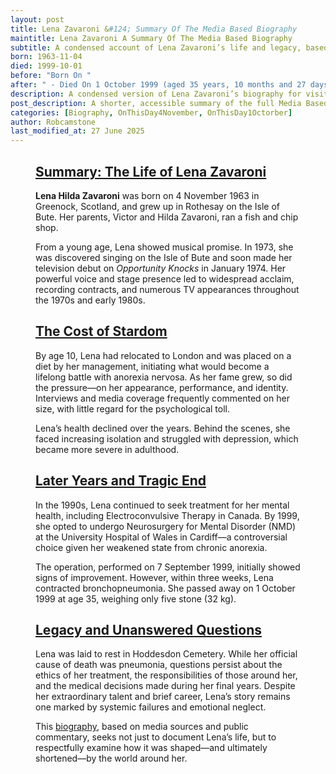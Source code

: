 ```yaml
---
layout: post
title: Lena Zavaroni &#124; Summary Of The Media Based Biography
maintitle: Lena Zavaroni A Summary Of The Media Based Biography
subtitle: A condensed account of Lena Zavaroni’s life and legacy, based on media coverage and public commentary.
born: 1963-11-04
died: 1999-10-01
before: "Born On "
after: " - Died On 1 October 1999 (aged 35 years, 10 months and 27 days)"
description: A condensed version of Lena Zavaroni’s biography for visitors who may find the full Media Based Biography too lengthy or intense.
post_description: A shorter, accessible summary of the full Media Based Biography of Lena Zavaroni.
categories: [Biography, OnThisDay4November, OnThisDay1Octorber]
author: Robcamstone
last_modified_at: 27 June 2025
---
```


<figure class="fig3"> <div class="CardLayout"> <div class="CardItem"> <h2 id="summary1" class="infobox"><a href="#summary1">Summary: The Life of Lena Zavaroni</a></h2> <div class="CardItem split"> <p><strong>Lena Hilda Zavaroni</strong> was born on 4 November 1963 in Greenock, Scotland, and grew up in Rothesay on the Isle of Bute. Her parents, Victor and Hilda Zavaroni, ran a fish and chip shop.</p> <p>From a young age, Lena showed musical promise. In 1973, she was discovered singing on the Isle of Bute and soon made her television debut on <em>Opportunity Knocks</em> in January 1974. Her powerful voice and stage presence led to widespread acclaim, recording contracts, and numerous TV appearances throughout the 1970s and early 1980s.</p> </div></div></div> </figure>

<figure class="fig3"> <div class="CardLayout"> <div class="CardItem"> <h2 id="summary2" class="infobox"><a href="#summary2">The Cost of Stardom</a></h2> <div class="CardItem split"> <p>By age 10, Lena had relocated to London and was placed on a diet by her management, initiating what would become a lifelong battle with anorexia nervosa. As her fame grew, so did the pressure—on her appearance, performance, and identity. Interviews and media coverage frequently commented on her size, with little regard for the psychological toll.</p> <p>Lena’s health declined over the years. Behind the scenes, she faced increasing isolation and struggled with depression, which became more severe in adulthood.</p> </div></div></div> </figure>

<figure class="fig3"> <div class="CardLayout"> <div class="CardItem"> <h2 id="summary3" class="infobox"><a href="#summary3">Later Years and Tragic End</a></h2> <div class="CardItem split"> <p>In the 1990s, Lena continued to seek treatment for her mental health, including Electroconvulsive Therapy in Canada. By 1999, she opted to undergo Neurosurgery for Mental Disorder (NMD) at the University Hospital of Wales in Cardiff—a controversial choice given her weakened state from chronic anorexia.</p> <p>The operation, performed on 7 September 1999, initially showed signs of improvement. However, within three weeks, Lena contracted bronchopneumonia. She passed away on 1 October 1999 at age 35, weighing only five stone (32 kg).</p> </div></div></div> </figure>

<figure class="fig3"> <div class="CardLayout"> <div class="CardItem"> <h2 id="summary4" class="infobox"><a href="#summary4">Legacy and Unanswered Questions</a></h2> <div class="CardItem split"> <p>Lena was laid to rest in Hoddesdon Cemetery. While her official cause of death was pneumonia, questions persist about the ethics of her treatment, the responsibilities of those around her, and the medical decisions made during her final years. Despite her extraordinary talent and brief career, Lena’s story remains one marked by systemic failures and emotional neglect.</p> <p>This <a href="/1963-11-04-lena-zavaroni">biography</a>, based on media sources and public commentary, seeks not just to document Lena’s life, but to respectfully examine how it was shaped—and ultimately shortened—by the world around her.</p> </div></div></div> </figure>
